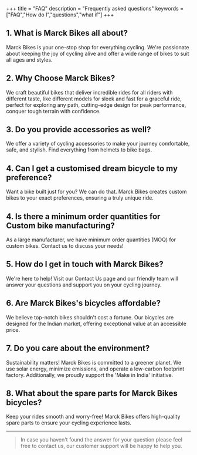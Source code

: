 +++
title = "FAQ"
description = "Frequently asked questions"
keywords = ["FAQ","How do I","questions","what if"]
+++

## 1. What is Marck Bikes all about?

Marck Bikes is your one-stop shop for everything cycling.  We're passionate
about keeping the joy of cycling alive and offer a wide range of bikes to
suit all ages and styles.

## 2. Why Choose Marck Bikes?

We craft beautiful bikes that deliver incredible rides for all riders with
different taste, like different models for sleek and fast for a graceful
ride, perfect for exploring any path, cutting-edge design for peak
performance, conquer tough terrain with confidence.

## 3. Do you provide accessories as well?

We offer a variety of cycling accessories to make your journey comfortable,
safe, and stylish.  Find everything from helmets to bike bags.

## 4. Can I get a customised dream bicycle to my preference?

Want a bike built just for you?  We can do that.  Marck Bikes creates custom
bikes to your exact preferences, ensuring a truly unique ride.

## 4. Is there a minimum order quantities for Custom bike manufacturing?

As a large manufacturer, we have minimum order quantities (MOQ) for custom
bikes.  Contact us to discuss your needs!

## 5. How do I get in touch with Marck Bikes?

We're here to help!  Visit our Contact Us page and our friendly team will
answer your questions and support you on your cycling journey.

## 6. Are Marck Bikes's bicycles affordable?

We believe top-notch bikes shouldn't cost a fortune.  Our bicycles are
designed for the Indian market, offering exceptional value at an accessible
price.

## 7. Do you care about the environment?

Sustainability matters!  Marck Bikes is committed to a greener planet.  We
use solar energy, minimize emissions, and operate a low-carbon footprint
factory.  Additionally, we proudly support the 'Make in India' initiative.

## 8. What about the spare parts for Marck Bikes bicycles?

Keep your rides smooth and worry-free!  Marck Bikes offers high-quality
spare parts to ensure your cycling experience lasts.

---

> In case you haven't found the answer for your question please feel free to contact us, our customer support will be happy to help you.

